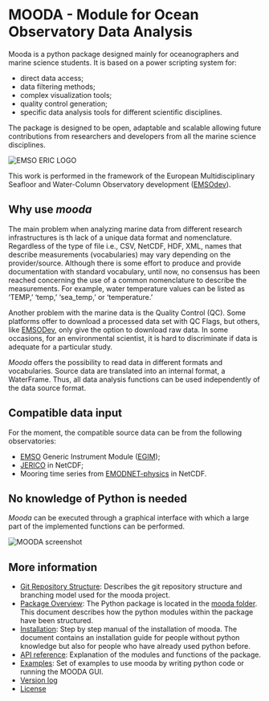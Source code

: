 # MOODA - Module for Ocean Observatory Data Analysis

Mooda is a python package designed mainly for oceanographers and marine science students. It is based on a power scripting system for:

* direct data access;
* data filtering methods;
* complex visualization tools;
* quality control generation;
* specific data analysis tools for different scientific disciplines.

The package is designed to be open, adaptable and scalable allowing future contributions from researchers and developers from all the marine science disciplines.

![EMSO ERIC LOGO](http://193.144.35.225/img/logo/logo-EMSO-ERIC-dark.png)

This work is performed in the framework of the European Multidisciplinary Seafloor and Water-Column Observatory development ([EMSOdev](http://www.emsodev.eu/)).

## Why use *mooda*

The main problem when analyzing marine data from different research infrastructures is th lack of a unique data format and nomenclature. Regardless of the type of file i.e., CSV, NetCDF, HDF, XML, names that describe measurements (vocabularies) may vary depending on the provider/source. Although there is some effort to produce and provide documentation with standard vocabulary, until now, no consensus has been reached concerning the use of a common nomenclature to describe the measurements. For example, water temperature values can be listed as ‘TEMP,’ ‘temp,’ ‘sea_temp,’ or ‘temperature.’

Another problem with the marine data is the Quality Control (QC). Some platforms offer to download a processed data set with QC Flags, but others, like [EMSODev](http://www.emsodev.eu), only give the option to download raw data. In some occasions, for an environmental scientist, it is hard to discriminate if data is adequate for a particular study.

*Mooda* offers the possibility to read data in different formats and vocabularies. Source data are translated into an internal format, a WaterFrame. Thus, all data analysis functions can be used independently of the data source format.

## Compatible data input

For the moment, the compatible source data can be from the following observatories:

* [EMSO](http://www.emso-eu.org/) Generic Instrument Module ([EGIM](http://www.emsodev.eu));
* [JERICO](http://www.jerico-ri.eu/data-access/) in NetCDF;
* Mooring time series from [EMODNET-physics](http://www.emodnet-physics.eu/Map/) in NetCDF.

## No knowledge of Python is needed

*Mooda* can be executed through a graphical interface with which a large part of the implemented functions can be performed.

![MOODA screenshot](https://github.com/rbardaji/mooda/blob/master/docs/img/home/mooda_screenshot.png?raw=true)

## More information

* [Git Repository Structure](github_struct.md): Describes the git repository structure and branching model used for the mooda project.
* [Package Overview](package.md): The Python package is located in the [mooda folder](https://github.com/rbardaji/mooda/tree/master/mooda). This document describes how the python modules within the package have been structured.
* [Installation](installation.md): Step by step manual of the installation of mooda. The document contains an installation guide for people without python knowledge but also for people who have already used python before.
* [API reference](api.md): Explanation of the modules and functions of the package.
* [Examples](./examples/index_examples.md): Set of examples to use mooda by writing python code or running the MOODA GUI.
* [Version log](news.md)
* [License](https://github.com/rbardaji/mooda/blob/master/LICENSE)
